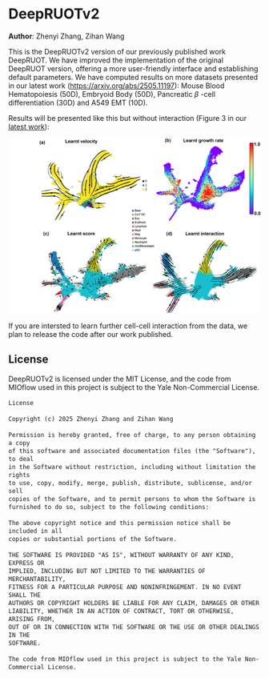 # DeepRUOTv2

**Author**: Zhenyi Zhang, Zihan Wang

This is the DeepRUOTv2 version of our previously published work DeepRUOT. We have improved the implementation of the original DeepRUOT version, offering a more user-friendly interface and establishing default parameters. We have computed results on more datasets presented in our latest work (https://arxiv.org/abs/2505.11197): Mouse Blood Hematopoiesis (50D), Embryoid Body (50D), Pancreatic $\beta$ -cell differentiation (30D) and  A549 EMT (10D).


Results will be presented like this but without interaction (Figure 3 in our [latest work](https://arxiv.org/abs/2505.11197)):
<br />
<div align="left">
  <a href="https://github.com/zhenyiizhang/DeepRUOTv2/">
    <img src="figures/figure2.png" alt="Logo" height="350">
  </a>

</div>

If you are intersted to learn further cell-cell interaction from the data, we plan to release the code after our work published. 

## License
DeepRUOTv2 is licensed under the MIT License, and the code from MIOflow used in this project is subject to the Yale Non-Commercial License.

```
License

Copyright (c) 2025 Zhenyi Zhang and Zihan Wang

Permission is hereby granted, free of charge, to any person obtaining a copy
of this software and associated documentation files (the "Software"), to deal
in the Software without restriction, including without limitation the rights
to use, copy, modify, merge, publish, distribute, sublicense, and/or sell
copies of the Software, and to permit persons to whom the Software is
furnished to do so, subject to the following conditions:

The above copyright notice and this permission notice shall be included in all
copies or substantial portions of the Software.

THE SOFTWARE IS PROVIDED "AS IS", WITHOUT WARRANTY OF ANY KIND, EXPRESS OR
IMPLIED, INCLUDING BUT NOT LIMITED TO THE WARRANTIES OF MERCHANTABILITY,
FITNESS FOR A PARTICULAR PURPOSE AND NONINFRINGEMENT. IN NO EVENT SHALL THE
AUTHORS OR COPYRIGHT HOLDERS BE LIABLE FOR ANY CLAIM, DAMAGES OR OTHER
LIABILITY, WHETHER IN AN ACTION OF CONTRACT, TORT OR OTHERWISE, ARISING FROM,
OUT OF OR IN CONNECTION WITH THE SOFTWARE OR THE USE OR OTHER DEALINGS IN THE
SOFTWARE.

The code from MIOflow used in this project is subject to the Yale Non-Commercial License.

```